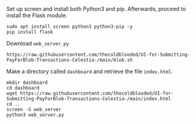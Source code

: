 Set up screen and install both Python3 and pip. Afterwards, proceed to install the Flask module.

```
sudo apt install screen python3 python3-pip -y
pip install flask
```

Download `web_server.py`

```
https://raw.githubusercontent.com/thecoldblooded/UI-for-Submitting-PayForBlob-Transactions-Celestia-/main/blob.sh
```

Make a directory called `dashboard` and retrieve the file `index.html`.

```
mkdir dashboard
cd dashboard
wget https://raw.githubusercontent.com/thecoldblooded/UI-for-Submitting-PayForBlob-Transactions-Celestia-/main/index.html
cd ..
screen -S web_server
python3 web_server.py
```



